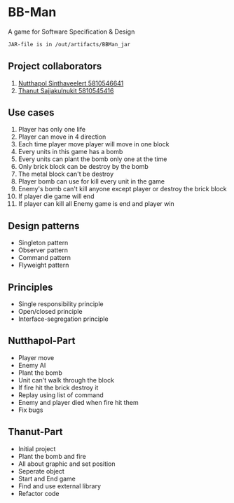 # **BB-Man**
A game for Software Specification & Design
```sh
JAR-file is in /out/artifacts/BBMan_jar
```

## **Project collaborators**
1. [Nutthapol Sinthaveelert 5810546641](https://github.com/babestvl)
2. [Thanut Sajjakulnukit 5810545416](https://github.com/oatThanut)

## **Use cases**
1. Player has only one life
2. Player can move in 4 direction
3. Each time player move player will move in one block
4. Every units in this game has a bomb
5. Every units can plant the bomb only one at the time
6. Only brick block can be destroy by the bomb
7. The metal block can't be destroy
8. Player bomb can use for kill every unit in the game
9. Enemy's bomb can't kill anyone except player or destroy the brick block
10. If player die game will end
11. If player can kill all Enemy game is end and player win

## **Design patterns**
* Singleton pattern
* Observer pattern
* Command pattern
* Flyweight pattern

## **Principles**
* Single responsibility principle 
* Open/closed principle
* Interface-segregation principle

## **Nutthapol-Part**
* Player move
* Enemy AI
* Plant the bomb
* Unit can't walk through the block
* If fire hit the brick destroy it
* Replay using list of command
* Enemy and player died when fire hit them
* Fix bugs

## **Thanut-Part**
* Initial project
* Plant the bomb and fire
* All about graphic and set position
* Seperate object
* Start and End game
* Find and use external library
* Refactor code
